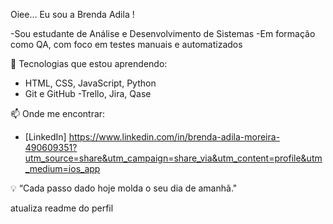 Oiee… Eu sou a Brenda Adila !

-Sou estudante de Análise e Desenvolvimento de Sistemas
-Em formação como QA, com foco em testes manuais e automatizados


🚀 Tecnologias que estou aprendendo:
- HTML, CSS, JavaScript, Python 
- Git e GitHub
-Trello, Jira, Qase


📫 Onde me encontrar:
- [LinkedIn] https://www.linkedin.com/in/brenda-adila-moreira-490609351?utm_source=share&utm_campaign=share_via&utm_content=profile&utm_medium=ios_app


💡 “Cada passo dado hoje molda o seu dia de amanhã."

atualiza readme do perfil
